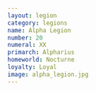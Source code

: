 ```yaml
---
layout: legion
category: legions
name: Alpha Legion
number: 20
numeral: XX
primarch: Alpharius
homeworld: Nocturne
loyalty: Loyal
image: alpha_legion.jpg
---
```

